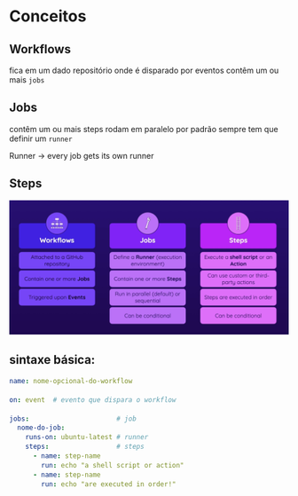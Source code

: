 # Conceitos

## Workflows

fica em um dado repositório onde é disparado por eventos
contêm um ou mais `jobs`

## Jobs

contêm um ou mais steps
rodam em paralelo por padrão
sempre tem que definir um `runner`

Runner -> every job gets its own runner

## Steps


![jobs](<../assets/Screenshot from 2025-06-13 13-51-11.png>)

## sintaxe básica:

```yaml
name: nome-opcional-do-workflow

on: event  # evento que dispara o workflow

jobs:                      # job
  nome-do-job:
    runs-on: ubuntu-latest # runner
    steps:                 # steps
      - name: step-name
        run: echo "a shell script or action"
      - name: step-name
        run: echo "are executed in order!"
```
